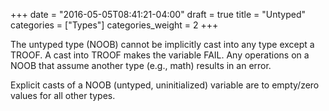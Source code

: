 +++
date = "2016-05-05T08:41:21-04:00"
draft = true
title = "Untyped"
categories = ["Types"]
categories_weight = 2
+++

The untyped type (NOOB) cannot be implicitly cast into any type except a TROOF. A cast into TROOF makes the variable FAIL. Any operations on a NOOB that assume another type (e.g., math) results in an error.

Explicit casts of a NOOB (untyped, uninitialized) variable are to empty/zero values for all other types.
